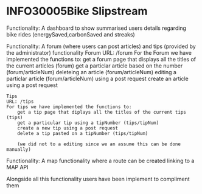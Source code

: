 # INFO30005Bike Slipstream 

Functionality: A dashboard to show summarised users details regarding bike rides (energySaved,carbonSaved and streaks)

Functionality: A forum (where users can post articles) and tips (provided by the administrator) functionality
    Forum
    URL: /forum
    For the Forum we have implemented the functions to:
            get a forum page that displays all the titles of the current articles (forum)
            get a particlar article based on the number (forum/articleNum)
            deleteing an article (forum/articleNum)
            editing a particlar article (forum/articleNum) using a post request
            create an article using a post request 

    Tips
    URL: /tips
    For tips we have implemented the functions to: 
        get a tip page that diplays all the titles of the current tips (tips)
        get a particular tip using a tipNumber (tips/tipNum)
        create a new tip using a post request 
        delete a tip pasted on a tipNumber (tips/tipNum)

        (we did not to a editing since we an assume this can be done manually)

Functionality: A map functionality where a route can be created linking to a MAP API 

Alongside all this functionality users have been implement to compliment them